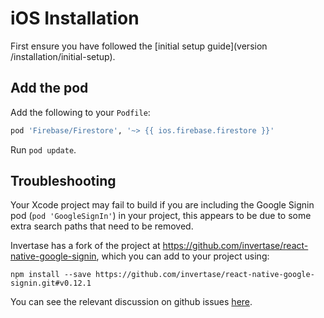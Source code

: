 # iOS Installation

First ensure you have followed the [initial setup guide](version /installation/initial-setup).

## Add the pod

Add the following to your `Podfile`:

```ruby
pod 'Firebase/Firestore', '~> {{ ios.firebase.firestore }}'
```

Run `pod update`.

## Troubleshooting

Your Xcode project may fail to build if you are including the Google Signin pod (`pod 'GoogleSignIn'`) in your project, this appears to be due to some extra search paths that need to be removed.

Invertase has a fork of the project at https://github.com/invertase/react-native-google-signin, which you can add to your project using:

```
npm install --save https://github.com/invertase/react-native-google-signin.git#v0.12.1
```

You can see the relevant discussion on github issues [here](https://github.com/invertase/react-native-firebase/issues/758#issuecomment-358575691).

